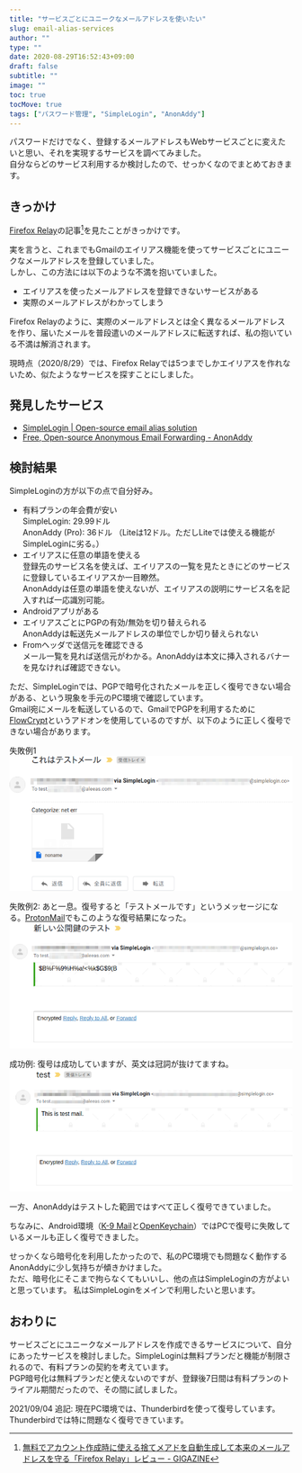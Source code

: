 ```yaml
---
title: "サービスごとにユニークなメールアドレスを使いたい"
slug: email-alias-services
author: ""
type: ""
date: 2020-08-29T16:52:43+09:00
draft: false
subtitle: ""
image: ""
toc: true
tocMove: true
tags: ["パスワード管理", "SimpleLogin", "AnonAddy"]
---
```


パスワードだけでなく、登録するメールアドレスもWebサービスごとに変えたいと思い、それを実現するサービスを調べてみました。  
自分ならどのサービス利用するか検討したので、せっかくなのでまとめておきます。  


## きっかけ

[Firefox Relay](https://relay.firefox.com/)の記事[^1]を見たことがきっかけです。  

実を言うと、これまでもGmailのエイリアス機能を使ってサービスごとにユニークなメールアドレスを登録していました。  
しかし、この方法には以下のような不満を抱いていました。  

- エイリアスを使ったメールアドレスを登録できないサービスがある
- 実際のメールアドレスがわかってしまう

Firefox Relayのように、実際のメールアドレスとは全く異なるメールアドレスを作り、届いたメールを普段遣いのメールアドレスに転送すれば、私の抱いている不満は解消されます。  

現時点（2020/8/29）では、Firefox Relayでは5つまでしかエイリアスを作れないため、似たようなサービスを探すことにしました。  

[^1]: [無料でアカウント作成時に使える捨てメアドを自動生成して本来のメールアドレスを守る「Firefox Relay」レビュー - GIGAZINE](https://gigazine.net/news/20200825-firefox-relay/)  

## 発見したサービス

- [SimpleLogin | Open-source email alias solution](https://simplelogin.io/)
- [Free, Open-source Anonymous Email Forwarding - AnonAddy](https://anonaddy.com/)

## 検討結果

SimpleLoginの方が以下の点で自分好み。  

- 有料プランの年会費が安い  
  SimpleLogin: 29.99ドル  
  AnonAddy (Pro): 36ドル （Liteは12ドル。ただしLiteでは使える機能がSimpleLoginに劣る。）  
- エイリアスに任意の単語を使える  
  登録先のサービス名を使えば、エイリアスの一覧を見たときにどのサービスに登録しているエイリアスか一目瞭然。  
  AnonAddyは任意の単語を使えないが、エイリアスの説明にサービス名を記入すれば一応識別可能。  
- Androidアプリがある
- エイリアスごとにPGPの有効/無効を切り替えられる  
  AnonAddyは転送先メールアドレスの単位でしか切り替えられない  
- Fromヘッダで送信元を確認できる  
  メール一覧を見れば送信元がわかる。AnonAddyは本文に挿入されるバナーを見なければ確認できない。  


ただ、SimpleLoginでは、PGPで暗号化されたメールを正しく復号できない場合がある、という現象を手元のPC環境で確認しています。  
Gmail宛にメールを転送しているので、GmailでPGPを利用するために[FlowCrypt](https://flowcrypt.com/)というアドオンを使用しているのですが、以下のように正しく復号できない場合があります。  

失敗例1  
![失敗例1](./failure1.png)  

失敗例2: あと一息。復号すると「テストメールです」というメッセージになる。[ProtonMail](https://protonmail.com/)でもこのような復号結果になった。  
![失敗例2](./failure2.png)  

成功例: 復号は成功していますが、英文は冠詞が抜けてますね。  
![成功例](./success.png) 

一方、AnonAddyはテストした範囲ではすべて正しく復号できていました。  

ちなみに、Android環境（[K-9 Mail](https://play.google.com/store/apps/details?id=com.fsck.k9&hl=ja)と[OpenKeychain](https://play.google.com/store/apps/details?id=org.sufficientlysecure.keychain&hl=ja)）ではPCで復号に失敗しているメールも正しく復号できました。  

せっかくなら暗号化を利用したかったので、私のPC環境でも問題なく動作するAnonAddyに少し気持ちが傾きかけました。  
ただ、暗号化にそこまで拘らなくてもいいし、他の点はSimpleLoginの方がよいと思っています。
私はSimpleLoginをメインで利用したいと思います。  

## おわりに

サービスごとにユニークなメールアドレスを作成できるサービスについて、自分にあったサービスを検討しました。SimpleLoginは無料プランだと機能が制限されるので、有料プランの契約を考えています。  
PGP暗号化は無料プランだと使えないのですが、登録後7日間は有料プランのトライアル期間だったので、その間に試しました。

2021/09/04 追記: 現在PC環境では、Thunderbirdを使って復号しています。Thunderbirdでは特に問題なく復号できています。  

